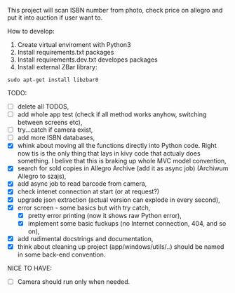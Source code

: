This project will scan ISBN number from photo, check price on allegro and put it into auction if
user want to.

How to develop:

1) Create virtual enviroment with Python3
2) Install requirements.txt packages
3) Install requirements.dev.txt developes packages
4) Install external ZBar library:

```
sudo apt-get install libzbar0
```

TODO:
 - [ ] delete all TODOS,
 - [ ] add whole app test (check if all method works anyhow, switching between screens etc),
 - [ ] try...catch if camera exist,
 - [ ] add more ISBN databases,
 - [x] whink about moving all the functions directly into Python code. Right now tis is the only 
   thing that lays in kivy code that actualy does something. I belive that this is braking up whole
   MVC model convention,
 - [x] search for sold copies in Allegro Archive (add it as async job) (Archiwum Allegro to szajs),
 - [x] add async job to read barcode from camera,
 - [x] check intenet connection at start (or at request?)
 - [x] upgrade json extraction (actual version can explode in every second),
 - [x] error screen - some basics but with try catch,
   - [x] pretty error printing (now it shows raw Python error),
   - [x] implement some basic fuckups (no Internet connection, 404, and so on),
 - [x] add rudimental docstrings and documentation,
 - [x] think about cleaning up project (app/windows/utils/..) should be named in some back-end
   convention.

NICE TO HAVE:
 - [ ] Camera should run only when needed.
